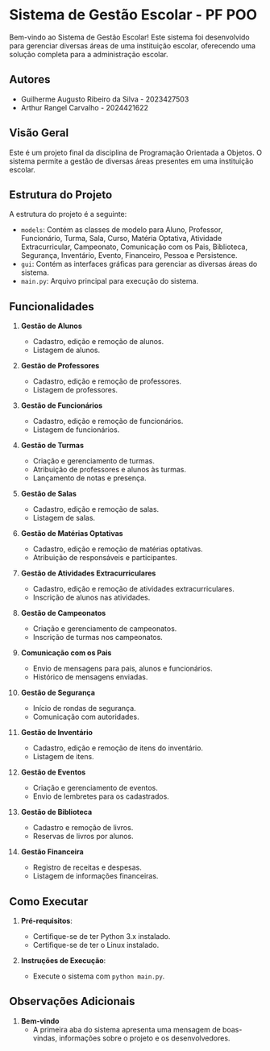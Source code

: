 # Sistema de Gestão Escolar - PF POO

Bem-vindo ao Sistema de Gestão Escolar! Este sistema foi desenvolvido para gerenciar diversas áreas de uma instituição escolar, oferecendo uma solução completa para a administração escolar.

## Autores
- Guilherme Augusto Ribeiro da Silva - 2023427503
- Arthur Rangel Carvalho - 2024421622

## Visão Geral

Este é um projeto final da disciplina de Programação Orientada a Objetos. O sistema permite a gestão de diversas áreas presentes em uma instituição escolar.

## Estrutura do Projeto

A estrutura do projeto é a seguinte:

- `models`: Contém as classes de modelo para Aluno, Professor, Funcionário, Turma, Sala, Curso, Matéria Optativa, Atividade Extracurricular, Campeonato, Comunicação com os Pais, Biblioteca, Segurança, Inventário, Evento, Financeiro, Pessoa e Persistence.
- `gui`: Contém as interfaces gráficas para gerenciar as diversas áreas do sistema.
- `main.py`: Arquivo principal para execução do sistema.

## Funcionalidades

1. **Gestão de Alunos**
   - Cadastro, edição e remoção de alunos.
   - Listagem de alunos.

2. **Gestão de Professores**
   - Cadastro, edição e remoção de professores.
   - Listagem de professores.

3. **Gestão de Funcionários**
   - Cadastro, edição e remoção de funcionários.
   - Listagem de funcionários.

4. **Gestão de Turmas**
   - Criação e gerenciamento de turmas.
   - Atribuição de professores e alunos às turmas.
   - Lançamento de notas e presença.

5. **Gestão de Salas**
   - Cadastro, edição e remoção de salas.
   - Listagem de salas.

6. **Gestão de Matérias Optativas**
   - Cadastro, edição e remoção de matérias optativas.
   - Atribuição de responsáveis e participantes.

7. **Gestão de Atividades Extracurriculares**
   - Cadastro, edição e remoção de atividades extracurriculares.
   - Inscrição de alunos nas atividades.

8. **Gestão de Campeonatos**
   - Criação e gerenciamento de campeonatos.
   - Inscrição de turmas nos campeonatos.

9. **Comunicação com os Pais**
   - Envio de mensagens para pais, alunos e funcionários.
   - Histórico de mensagens enviadas.

10. **Gestão de Segurança**
    - Início de rondas de segurança.
    - Comunicação com autoridades.

11. **Gestão de Inventário**
    - Cadastro, edição e remoção de itens do inventário.
    - Listagem de itens.

12. **Gestão de Eventos**
    - Criação e gerenciamento de eventos.
    - Envio de lembretes para os cadastrados.

13. **Gestão de Biblioteca**
    - Cadastro e remoção de livros.
    - Reservas de livros por alunos.

14. **Gestão Financeira**
    - Registro de receitas e despesas.
    - Listagem de informações financeiras.

## Como Executar

1. **Pré-requisitos**:
   - Certifique-se de ter Python 3.x instalado.
   - Certifique-se de ter o Linux instalado.

2. **Instruções de Execução**:
   - Execute o sistema com `python main.py`.

## Observações Adicionais

1. **Bem-vindo**
   - A primeira aba do sistema apresenta uma mensagem de boas-vindas, informações sobre o projeto e os desenvolvedores.
